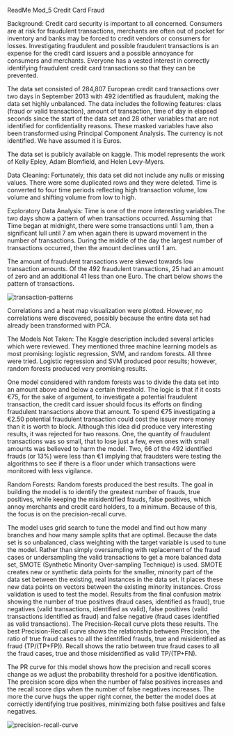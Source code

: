 ReadMe Mod_5 Credit Card Fraud

Background: Credit card security is important to all concerned. Consumers are at risk for fraudulent transactions, merchants are often out of pocket for inventory and banks may be forced to credit vendors or consumers for losses. Investigating fraudulent and possible fraudulent transactions is an expense for the credit card issuers and a possible annoyance for consumers and merchants. Everyone has a vested interest in correctly identifying fraudulent credit card transactions so that they can be prevented. 

The data set consisted of 284,807 European credit card transactions over two days in September 2013 with 492 identified as fraudulent, making the data set highly unbalanced. The data includes the following features: class (fraud or valid transaction), amount of transaction, time of day in elapsed seconds since the start of the data set and 28 other variables that are not identified for confidentiality reasons. These masked variables have also been transformed using Principal Component Analysis. The currency is not identified. We have assumed it is Euros.

The data set is publicly available on kaggle. This model represents the work of Kelly Epley, Adam Blomfield, and Helen Levy-Myers.

Data Cleaning: Fortunately, this data set did not include any nulls or missing values. There were some duplicated rows and they were deleted. Time is converted to four time periods reflecting high transaction volume, low volume and shifting volume from low to high.

Exploratory Data Analysis: Time is one of the more interesting variables.The two days show a pattern of when transactions occurred. Assuming that Time began at midnight, there were some transactions until 1 am, then a significant lull until 7 am when again there is upward movement in the number of transactions. During the middle of the day the largest number of transactions occurred, then the amount declines until 1 am. 

The amount of fraudulent transactions were skewed towards low transaction amounts. Of the 492 fraudulent transactions, 25 had an amount of zero and an additional 41 less than one Euro. The chart below shows the pattern of transactions. 

![transaction-patterns]('/reports/figures/pr_curve.png')

Correlations and a heat map visualization were plotted. However, no correlations were discovered, possibly because the entire data set had already been transformed with PCA.

The Models Not Taken: The Kaggle description included several articles which were reviewed. They mentioned three machine learning models as most promising: logistic regression, SVM, and random forests. All three were tried. Logistic regression and SVM produced poor results; however, random forests produced very promising results. 

One model considered with random forests was to divide the data set into an amount above and below a certain threshold. The logic is that if it costs €75, for the sake of argument, to investigate a potential fraudulent transaction, the credit card issuer should focus its efforts on finding fraudulent transactions above that amount. To spend €75 investigating a €2.50 potential fraudulent transaction could cost the issuer more money than it is worth to block. Although this idea did produce very interesting results, it was rejected for two reasons. One, the quantity of fraudulent transactions was so small, that to lose just a few, even ones with small amounts was believed to harm the model. Two, 66 of the 492 identified frauds (or 13%) were less than €1 implying that fraudsters were testing the algorithms to see if there is a floor under which transactions were monitored with less vigilance. 

Random Forests: Random forests produced the best results. The goal in building the model is to identify the greatest number of frauds, true positives, while keeping the misidentified frauds, false positives, which annoy merchants and credit card holders, to a minimum. Because of this, the focus is on the precision-recall curve. 

The model uses grid search to tune the model and find out how many branches and how many sample splits that are optimal. Because the data set is so unbalanced, class weighting with the target variable is used to tune the model. Rather than simply oversampling with replacement of the fraud cases or undersampling the valid transactions to get a more balanced data set, SMOTE (Synthetic Minority Over-sampling Technique) is used. SMOTE creates new or synthetic data points for the smaller, minority part of the data set between the existing, real instances in the data set. It places these new data points on vectors between the existing minority instances. Cross validation is used to test the model. Results from the final confusion matrix showing the number of true positives (fraud cases, identified as fraud), true negatives (valid transactions, identified as valid), false positives (valid transactions identified as fraud) and false negative (fraud cases identified as valid transactions). The Precision-Recall curve plots these results. The best Precision-Recall curve shows the relationship between Precision, the ratio of true fraud cases to all the identified frauds, true and misidentified as fraud (TP/(TP+FP)). Recall shows the ratio between true fraud cases to all the fraud cases, true and those misidentified as valid TP/(TP+FN). 

The PR curve for this model shows how the precision and recall scores change as we adjust the probability threshold for a positive identification. The precision score dips when the number of false positives increases and the recall score dips when the number of false negatives increases. The more the curve hugs the upper right corner, the better the model does at correctly identifying true positives,  minimizing both false positives and false negatives.

![precision-recall-curve]('/figures/pr_curve.png')



 



